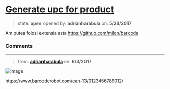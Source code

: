 # [Generate upc for product](https://github.com/adrianharabula/condr/issues/150)

> state: **open** opened by: **adrianharabula** on: **5/28/2017**

Am putea folosi extensia asta https://github.com/milon/barcode

### Comments

---
> from: [**adrianharabula**](https://github.com/adrianharabula/condr/issues/150#issuecomment-305960794) on: **6/3/2017**

![image](https://cloud.githubusercontent.com/assets/2271038/26752062/28074938-4850-11e7-95f0-9cea964c1602.png)

https://www.barcoderobot.com/ean-13/0123456789012/
